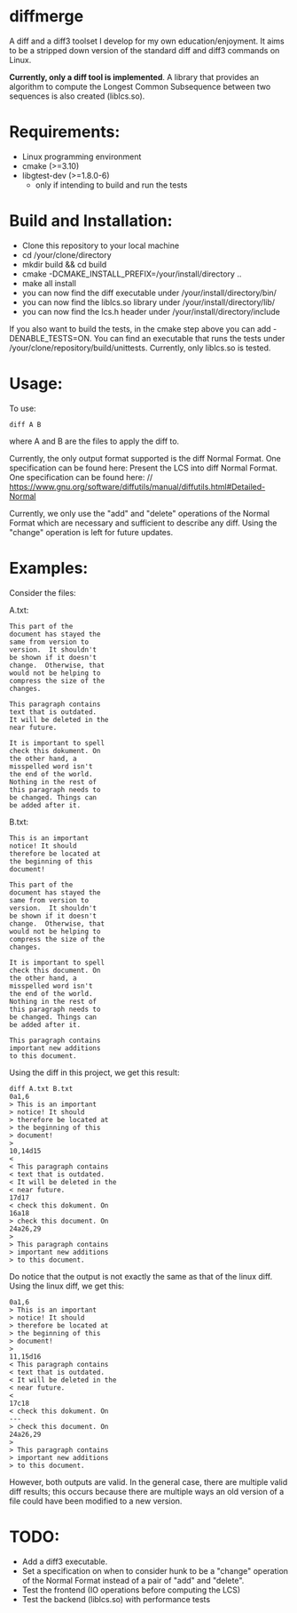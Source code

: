 # diffmerge
A diff and a diff3 toolset I develop for my own education/enjoyment. It aims to be a stripped down version of the standard diff and diff3 commands on Linux.

**Currently, only a diff tool is implemented**. A library that provides an algorithm to compute the Longest Common Subsequence between two sequences is also created (liblcs.so). 

# Requirements:
 * Linux programming environment
 * cmake (>=3.10)
 * libgtest-dev (>=1.8.0-6)
   * only if intending to build and run the tests
   
# Build and Installation:
 * Clone this repository to your local machine
 * cd /your/clone/directory
 * mkdir build && cd build
 * cmake -DCMAKE_INSTALL_PREFIX=/your/install/directory ..
 * make all install
 * you can now find the diff executable under /your/install/directory/bin/
 * you can now find the liblcs.so library under /your/install/directory/lib/
 * you can now find the lcs.h header under /your/install/directory/include

If you also want to build the tests, in the cmake step above you can add -DENABLE_TESTS=ON. You can find an executable that runs the tests under /your/clone/repository/build/unittests. Currently, only liblcs.so is tested.

# Usage:
To use:

````
diff A B
````
where A and B are the files to apply the diff to.

Currently, the only output format supported is the diff Normal Format. One specification can be found here:
Present the LCS into diff Normal Format. One specification can be found here:
    // https://www.gnu.org/software/diffutils/manual/diffutils.html#Detailed-Normal

Currently, we only use the "add" and "delete" operations of the Normal Format which are necessary and sufficient to describe any diff. Using the "change" operation is left for future updates.


# Examples:
Consider the files:

A.txt:
````
This part of the
document has stayed the
same from version to
version.  It shouldn't
be shown if it doesn't
change.  Otherwise, that
would not be helping to
compress the size of the
changes.

This paragraph contains
text that is outdated.
It will be deleted in the
near future.

It is important to spell
check this dokument. On
the other hand, a
misspelled word isn't
the end of the world.
Nothing in the rest of
this paragraph needs to
be changed. Things can
be added after it.
````

B.txt:
````
This is an important
notice! It should
therefore be located at
the beginning of this
document!

This part of the
document has stayed the
same from version to
version.  It shouldn't
be shown if it doesn't
change.  Otherwise, that
would not be helping to
compress the size of the
changes.

It is important to spell
check this document. On
the other hand, a
misspelled word isn't
the end of the world.
Nothing in the rest of
this paragraph needs to
be changed. Things can
be added after it.

This paragraph contains
important new additions
to this document.
````

Using the diff in this project, we get this result:

````
diff A.txt B.txt
0a1,6
> This is an important
> notice! It should
> therefore be located at
> the beginning of this
> document!
> 
10,14d15
< 
< This paragraph contains
< text that is outdated.
< It will be deleted in the
< near future.
17d17
< check this dokument. On
16a18
> check this document. On
24a26,29
> 
> This paragraph contains
> important new additions
> to this document.
````
Do notice that the output is not exactly the same as that of the linux diff. Using the linux diff, we get this:
 
````
0a1,6
> This is an important
> notice! It should
> therefore be located at
> the beginning of this
> document!
> 
11,15d16
< This paragraph contains
< text that is outdated.
< It will be deleted in the
< near future.
< 
17c18
< check this dokument. On
---
> check this document. On
24a26,29
> 
> This paragraph contains
> important new additions
> to this document.
````
However, both outputs are valid. In the general case, there are multiple valid diff results; this occurs because there are multiple ways an old version of a file could have been modified to a new version.

# TODO:
 * Add a diff3 executable.
 * Set a specification on when to consider hunk to be a "change" operation of the Normal Format instead of a pair of "add" and "delete".
 * Test the frontend (IO operations before computing the LCS)
 * Test the backend (liblcs.so) with performance tests
